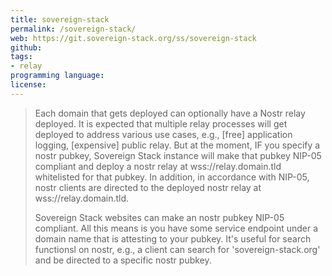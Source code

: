 ```yaml
---
title: sovereign-stack
permalink: /sovereign-stack/
web: https://git.sovereign-stack.org/ss/sovereign-stack
github: 
tags:
- relay
programming language: 
license: 
---
```


> Each domain that gets deployed can optionally have a Nostr relay deployed. It is expected that multiple relay processes will get deployed to address various use cases, e.g., [free] application logging, [expensive] public relay. But at the moment, IF you specify a nostr pubkey, Sovereign Stack instance will make that pubkey NIP-05 compliant and deploy a nostr relay at wss://relay.domain.tld whitelisted for that pubkey. In addition, in accordance with NIP-05, nostr clients are directed to the deployed nostr relay at wss://relay.domain.tld.
>
> Sovereign Stack websites can make an nostr pubkey NIP-05 compliant. All this means is you have some service endpoint under a domain name that is attesting to your pubkey. It's useful for search functionsl on nostr, e.g., a client can search for 'sovereign-stack.org' and be directed to a specific nostr pubkey.